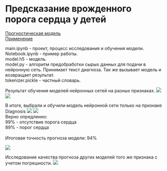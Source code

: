 # Предсказание врожденного порога сердца у детей

<a href='https://github.com/salfa-ru/doct24_neural-network/blob/main/PatientsExcelData/Dmitry/main.ipynb'> Прогностическая модель </a> </br>
<a href='https://github.com/salfa-ru/doct24_neural-network/blob/main/PatientsExcelData/Dmitry/Notebook.ipynb'> Применение </a> 

main.ipynb - проект, процесс исследования и обучения модели.</br>
Notebook.ipynb  - пример работы.</br>
model.h5  - модель.</br>
model.py -  алгоритм предобработки сырых данных для подачи в нейронную сеть. Принимает текст диагноза. Так же вызывает модель и возвращает результат.</br>
tokenizer.pickle - частный словарь.

Результат обучения моделей нейронных сетей на разных признаках.
![](https://github.com/salfa-ru/doct24_neural-network/blob/main/PatientsExcelData/Dmitry/png/all.png)
![](https://github.com/salfa-ru/doct24_neural-network/blob/main/PatientsExcelData/Dmitry/png/all1.png)

В итоге, выбрали и обучили модель нейронной сети только на признаке Diagnosis
![](https://github.com/salfa-ru/doct24_neural-network/blob/main/PatientsExcelData/Dmitry/png/train_result.png)
![](https://github.com/salfa-ru/doct24_neural-network/blob/main/PatientsExcelData/Dmitry/png/embedding_model.png)
</br> Верно опредленно: </br>
99% -  отсутствие порога сердца </br>
89% - порог сердца</br>
</br>
Итоговая точность прогноза модели: 94%

![](https://github.com/salfa-ru/doct24_neural-network/blob/main/PatientsExcelData/Dmitry/png/cm_all.png)

Исследование качества прогноза других моделей того же признака с учетом погрешности.
![](https://github.com/salfa-ru/doct24_neural-network/blob/main/PatientsExcelData/Dmitry/png/other_model_result.png)
